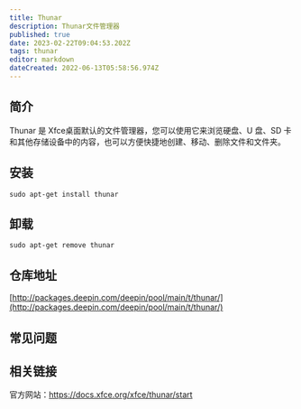 ```yaml
---
title: Thunar
description: Thunar文件管理器
published: true
date: 2023-02-22T09:04:53.202Z
tags: thunar
editor: markdown
dateCreated: 2022-06-13T05:58:56.974Z
---
```


## 简介

Thunar 是 Xfce桌面默认的文件管理器，您可以使用它来浏览硬盘、U 盘、SD 卡和其他存储设备中的内容，也可以方便快捷地创建、移动、删除文件和文件夹。

## 安装

`sudo apt-get install thunar`

## 卸载

`sudo apt-get remove thunar`

## 仓库地址

[http://packages.deepin.com/deepin/pool/main/t/thunar/](http://packages.deepin.com/deepin/pool/main/t/thunar/)

## 常见问题

## 相关链接
官方网站：https://docs.xfce.org/xfce/thunar/start